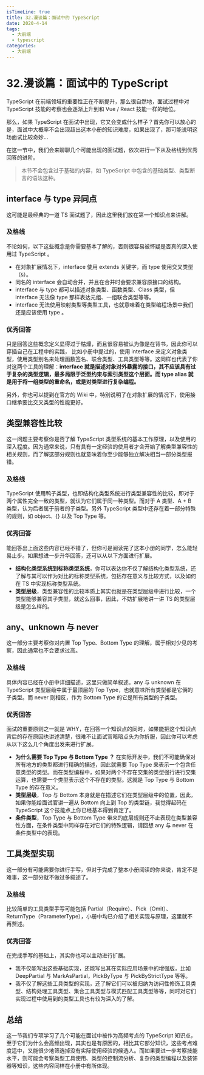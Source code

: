 ```yaml
---
isTimeLine: true
title: 32.漫谈篇：面试中的 TypeScript
date: 2020-4-14
tags:
  - 大前端
  - typescript
categories:
  - 大前端
---
```


# 32.漫谈篇：面试中的 TypeScript

TypeScript 在前端领域的重要性正在不断提升，那么很自然地，面试过程中对 TypeScript 技能的考察也会逐渐上升到和 Vue / React 技能一样的地位。

那么，如果 TypeScript 在面试中出现，它又会变成什么样子？首先你可以放心的是，面试中大概率不会出现超出这本小册的知识难度，如果出现了，那可能说明这场面试比较奇妙...

在这一节中，我们会来聊聊几个可能出现的面试题，依次进行一下从及格线到优秀回答的进阶。

> 本节不会包含过于基础的内容，如 TypeScript 中包含的基础类型、类型断言的语法这种。

## interface 与 type 异同点

这可能是最经典的一道 TS 面试题了，因此这里我们放在第一个知识点来讲解。

### 及格线

不论如何，以下这些概念是你需要基本了解的，否则很容易被怀疑是否真的深入使用过 TypeScript 。

- 在对象扩展情况下，interface 使用 extends 关键字，而 type 使用交叉类型（`&`）。
- 同名的 interface 会自动合并，并且在合并时会要求兼容原接口的结构。
- interface 与 type 都可以描述对象类型、函数类型、Class 类型，但 interface 无法像 type 那样表达元组、一组联合类型等等。
- interface 无法使用映射类型等类型工具，也就意味着在类型编程场景中我们还是应该使用 type 。

### 优秀回答

只是回答这些概念定义显得过于枯燥，而且很容易被认为像是在背书，因此你可以穿插自己在工程中的实践， 比如小册中提过的，使用 interface 来定义对象类型，使用类型别名来处理函数签名、联合类型、工具类型等等。这同样也代表了你对这两个工具的理解：**interface 就是描述对象对外暴露的接口，其不应该具有过于复杂的类型逻辑，最多局限于泛型约束与索引类型这个层面。而 type alias 就是用于将一组类型的重命名，或是对类型进行复杂编程。**

另外，你也可以提到在官方的 Wiki 中，特别说明了在对象扩展的情况下，使用接口继承要比交叉类型的性能更好。

## 类型兼容性比较

这一问题主要考察你是否了解 TypeScript 类型系统的基本工作原理，以及使用的深入程度。因为通常来说，只有具有一定经验的使用者才会开始了解类型兼容性的相关规则，而了解这部分规则也就意味着你至少能够独立解决相当一部分类型报错。

### 及格线

TypeScript 使用鸭子类型，也即结构化类型系统进行类型兼容性的比较，即对于两个属性完全一致的类型，就认为它们属于同一种类型。而对于 A 类型、A + B 类型，认为后者属于前者的子类型。另外 TypeScript 类型中还存在着一部分特殊的规则，如 object、{} 以及 Top Type 等。

### 优秀回答

能回答出上面这些内容已经不错了，但你可是阅读完了这本小册的同学，怎么能轻易止步。如果想进一步升华回答，还可以从以下方面进行扩展。

- **结构化类型系统到标称类型系统**，你可以表达你不仅了解结构化类型系统，还了解与其可以作为对比的标称类型系统，包括存在意义与比较方式，以及如何在 TS 中实现标称类型系统。
- **类型层级**，类型兼容性的比较本质上其实也就是在类型层级中进行比较，一个类型能够兼容其子类型，就这么回事，因此，不妨扩展地讲一讲 TS 的类型层级是怎么样的。

## any、unknown 与 never

这一部分主要考察你对内置 Top Type、Bottom Type 的理解，属于相对少见的考察，因此通常也不会要求过高。

### 及格线

具体内容已经在小册中详细描述，这里只做简单叙述。any 与 unknown 在 TypeScript 类型层级中属于最顶层的 Top Type，也就意味所有类型都是它俩的子类型。而 never 则相反，作为 Bottom Type 的它是所有类型的子类型。

### 优秀回答

面试的重要原则之一就是 WHY，在回答一个知识点的同时，如果能把这个知识点背后的存在原因也讲述清楚，很难不让面试官暗暗点头为你折服，因此你可以考虑从以下这么几个角度出发来进行扩展。

- **为什么需要 Top Type 与 Bottom Type ？** 在实际开发中，我们不可能确保对所有地方的类型都进行精确的描述，因此就需要 Top Type 来表示一个包含任意类型的类型。而在类型编程中，如果对两个不存在交集的类型强行进行交集运算，也需要一个类型表示这个不存在的类型。这就是 Top Type 与 Bottom Type 的存在意义。
- **类型层级**，Top 与 Bottom 本身就是在描述它们在类型层级中的位置，因此，如果你能给面试官讲一遍从 Bottom 向上到 Top 的类型链，我觉得起码在 TypeScript 这个技能点上你已经基本得到肯定了。
- **条件类型**，Top Type 与 Bottom Type 带来的底层规则还不止表现在类型兼容性方面，在条件类型中同样存在对它们的特殊逻辑，请回想 any 与 never 在条件类型中的表现。

## 工具类型实现

这一部分有可能需要你进行手写，但对于完成了整本小册阅读的你来说，肯定不是难事，这一部分就不做过多叙述了。

### 及格线

比较简单的工具类型手写可能包括 Partial（Require）、Pick（Omit）、ReturnType（ParameterType），小册中均已介绍了相关实现与原理，这里就不再赘述。

### 优秀回答

在完成手写的基础上，其实你也可以主动进行扩展。

- 我不仅能写出这些基础实现，还能写出其在实际应用场景中的增强版，比如 DeepPartial 与 MarkAsPartial，PickByType 与 PickByStrictType 等等。
- 我不仅了解这些工具类型的实现，还了解它们可以被归纳为访问性修饰工具类型、结构处理工具类型、集合工具类型与模式匹配工具类型等等，同时对它们实现过程中使用到的类型工具也有较为深入的了解。

## 总结

这一节我们专项学习了几个可能在面试中被作为高频考点的 TypeScript 知识点，至于它们为什么会高频出现，其实也是有原因的，相比其它部分知识，这些考点难度适中，又能很少地筛选掉没有实际使用经验的候选人。而如果要进一步考察技能水平，则可能会考察类型工具使用、类型的控制流分析、复杂的类型编程以及装饰器等知识，这些内容同样在小册中有所体现。
